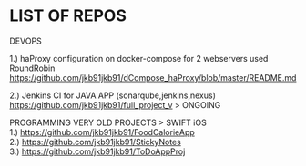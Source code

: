 # LIST OF REPOS

DEVOPS

1.) haProxy configuration on docker-compose for 2 webservers used RoundRobin
https://github.com/jkb91jkb91/dCompose_haProxy/blob/master/README.md


2.) Jenkins CI for JAVA APP (sonarqube,jenkins,nexus)  
https://github.com/jkb91jkb91/full_project_v > ONGOING












PROGRAMMING
VERY OLD PROJECTS > SWIFT iOS  
1.) https://github.com/jkb91jkb91/FoodCalorieApp  
2.) https://github.com/jkb91jkb91/StickyNotes  
3.) https://github.com/jkb91jkb91/ToDoAppProj  
